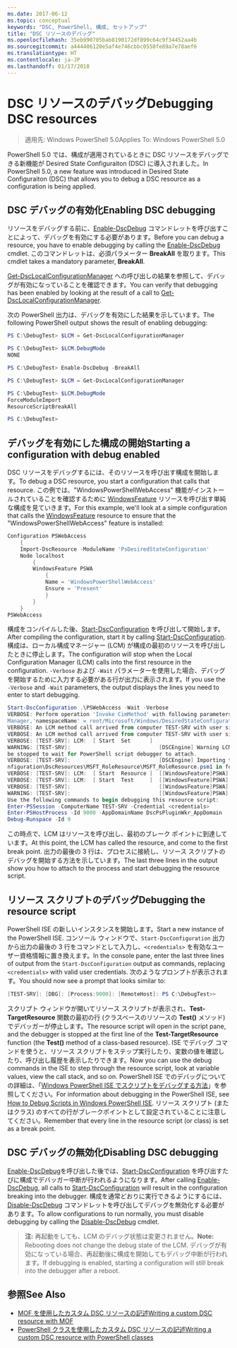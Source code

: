```yaml
---
ms.date: 2017-06-12
ms.topic: conceptual
keywords: "DSC, PowerShell, 構成, セットアップ"
title: "DSC リソースのデバッグ"
ms.openlocfilehash: 35eb990705bab8190172df899c64c9f34452aa4b
ms.sourcegitcommit: a444406120e5af4e746cbbc0558fe89a7e78aef6
ms.translationtype: HT
ms.contentlocale: ja-JP
ms.lasthandoff: 01/17/2018
---
```

# <a name="debugging-dsc-resources"></a><span data-ttu-id="2fec8-103">DSC リソースのデバッグ</span><span class="sxs-lookup"><span data-stu-id="2fec8-103">Debugging DSC resources</span></span>

> <span data-ttu-id="2fec8-104">適用先: Windows PowerShell 5.0</span><span class="sxs-lookup"><span data-stu-id="2fec8-104">Applies To: Windows PowerShell 5.0</span></span>

<span data-ttu-id="2fec8-105">PowerShell 5.0 では、構成が適用されているときに DSC リソースをデバッグできる新機能が Desired State Configuraiton (DSC) に導入されました。</span><span class="sxs-lookup"><span data-stu-id="2fec8-105">In PowerShell 5.0, a new feature was introduced in Desired State Configuraiton (DSC) that allows you to debug a DSC resource as a configuration is being applied.</span></span>

## <a name="enabling-dsc-debugging"></a><span data-ttu-id="2fec8-106">DSC デバッグの有効化</span><span class="sxs-lookup"><span data-stu-id="2fec8-106">Enabling DSC debugging</span></span>
<span data-ttu-id="2fec8-107">リソースをデバッグする前に、[Enable-DscDebug](https://technet.microsoft.com/en-us/library/mt517870.aspx) コマンドレットを呼び出すことによって、デバッグを有効にする必要があります。</span><span class="sxs-lookup"><span data-stu-id="2fec8-107">Before you can debug a resource, you have to enable debugging by calling the [Enable-DscDebug](https://technet.microsoft.com/en-us/library/mt517870.aspx) cmdlet.</span></span> <span data-ttu-id="2fec8-108">このコマンドレットは、必須パラメーター **BreakAll** を取ります。</span><span class="sxs-lookup"><span data-stu-id="2fec8-108">This cmdlet takes a mandatory parameter, **BreakAll**.</span></span> 

<span data-ttu-id="2fec8-109">[Get-DscLocalConfigurationManager](https://technet.microsoft.com/en-us/library/dn407378.aspx) への呼び出しの結果を参照して、デバッグが有効になっていることを確認できます。</span><span class="sxs-lookup"><span data-stu-id="2fec8-109">You can verify that debugging has been enabled by looking at the result of a call to [Get-DscLocalConfigurationManager](https://technet.microsoft.com/en-us/library/dn407378.aspx).</span></span>

<span data-ttu-id="2fec8-110">次の PowerShell 出力は、デバッグを有効にした結果を示しています。</span><span class="sxs-lookup"><span data-stu-id="2fec8-110">The following PowerShell output shows the result of enabling debugging:</span></span>


```powershell
PS C:\DebugTest> $LCM = Get-DscLocalConfigurationManager

PS C:\DebugTest> $LCM.DebugMode
NONE

PS C:\DebugTest> Enable-DscDebug -BreakAll

PS C:\DebugTest> $LCM = Get-DscLocalConfigurationManager

PS C:\DebugTest> $LCM.DebugMode
ForceModuleImport
ResourceScriptBreakAll

PS C:\DebugTest>
```


## <a name="starting-a-configuration-with-debug-enabled"></a><span data-ttu-id="2fec8-111">デバッグを有効にした構成の開始</span><span class="sxs-lookup"><span data-stu-id="2fec8-111">Starting a configuration with debug enabled</span></span>
<span data-ttu-id="2fec8-112">DSC リソースをデバッグするには、そのリソースを呼び出す構成を開始します。</span><span class="sxs-lookup"><span data-stu-id="2fec8-112">To debug a DSC resource, you start a configuration that calls that resource.</span></span> <span data-ttu-id="2fec8-113">この例では、"WindowsPowerShellWebAccess" 機能がインストールされていることを確認するために [WindowsFeature](windowsfeatureResource.md) リソースを呼び出す単純な構成を見ていきます。</span><span class="sxs-lookup"><span data-stu-id="2fec8-113">For this example, we'll look at a simple configuration that calls the [WindowsFeature](windowsfeatureResource.md) resource to ensure that the "WindowsPowerShellWebAccess" feature is installed:</span></span>

```powershell
Configuration PSWebAccess
    {
    Import-DscResource -ModuleName 'PsDesiredStateConfiguration'
    Node localhost
        {
        WindowsFeature PSWA
            {
            Name = 'WindowsPowerShellWebAccess'
            Ensure = 'Present'
            }
        }
    }
PSWebAccess
```
<span data-ttu-id="2fec8-114">構成をコンパイルした後、[Start-DscConfiguration](https://technet.microsoft.com/en-us/library/dn521623.aspx) を呼び出して開始します。</span><span class="sxs-lookup"><span data-stu-id="2fec8-114">After compiling the configuration, start it by calling [Start-DscConfiguration](https://technet.microsoft.com/en-us/library/dn521623.aspx).</span></span> <span data-ttu-id="2fec8-115">構成は、ローカル構成マネージャー (LCM) が構成の最初のリソースを呼び出したときに停止します。</span><span class="sxs-lookup"><span data-stu-id="2fec8-115">The configuration will stop when the Local Configuration Manager (LCM) calls into the first resource in the configuration.</span></span> <span data-ttu-id="2fec8-116">`-Verbose` および `-Wait` パラメーターを使用した場合、デバッグを開始するために入力する必要がある行が出力に表示されます。</span><span class="sxs-lookup"><span data-stu-id="2fec8-116">If you use the `-Verbose` and `-Wait` parameters, the output displays the lines you need to enter to start debugging.</span></span>

```powershell
Start-DscConfiguration .\PSWebAccess -Wait -Verbose
VERBOSE: Perform operation 'Invoke CimMethod' with following parameters, ''methodName' = SendConfigurationApply,'className' = MSFT_DSCLocalConfiguration
Manager,'namespaceName' = root/Microsoft/Windows/DesiredStateConfiguration'.
VERBOSE: An LCM method call arrived from computer TEST-SRV with user sid S-1-5-21-2127521184-1604012920-1887927527-108583.
VERBOSE: An LCM method call arrived from computer TEST-SRV with user sid S-1-5-21-2127521184-1604012920-1887927527-108583.
VERBOSE: [TEST-SRV]: LCM:  [ Start  Set      ]
WARNING: [TEST-SRV]:                            [DSCEngine] Warning LCM is in Debug 'ResourceScriptBreakAll' mode.  Resource script processing will 
be stopped to wait for PowerShell script debugger to attach.
VERBOSE: [TEST-SRV]:                            [DSCEngine] Importing the module C:\WINDOWS\system32\WindowsPowerShell\v1.0\Modules\PSDesiredStateCo
nfiguration\DscResources\MSFT_RoleResource\MSFT_RoleResource.psm1 in force mode.
VERBOSE: [TEST-SRV]: LCM:  [ Start  Resource ]  [[WindowsFeature]PSWA]
VERBOSE: [TEST-SRV]: LCM:  [ Start  Test     ]  [[WindowsFeature]PSWA]
VERBOSE: [TEST-SRV]:                            [[WindowsFeature]PSWA] Importing the module MSFT_RoleResource in force mode.
WARNING: [TEST-SRV]:                            [[WindowsFeature]PSWA] Resource is waiting for PowerShell script debugger to attach. 
Use the following commands to begin debugging this resource script:
Enter-PSSession -ComputerName TEST-SRV -Credential <credentials>
Enter-PSHostProcess -Id 9000 -AppDomainName DscPsPluginWkr_AppDomain
Debug-Runspace -Id 9
```
<span data-ttu-id="2fec8-117">この時点で、LCM はリソースを呼び出し、最初のブレーク ポイントに到達しています。</span><span class="sxs-lookup"><span data-stu-id="2fec8-117">At this point, the LCM has called the resource, and come to the first break point.</span></span> <span data-ttu-id="2fec8-118">出力の最後の 3 行は、プロセスに接続し、リソース スクリプトのデバッグを開始する方法を示しています。</span><span class="sxs-lookup"><span data-stu-id="2fec8-118">The last three lines in the output show you how to attach to the process and start debugging the resource script.</span></span>

## <a name="debugging-the-resource-script"></a><span data-ttu-id="2fec8-119">リソース スクリプトのデバッグ</span><span class="sxs-lookup"><span data-stu-id="2fec8-119">Debugging the resource script</span></span>

<span data-ttu-id="2fec8-120">PowerShell ISE の新しいインスタンスを開始します。</span><span class="sxs-lookup"><span data-stu-id="2fec8-120">Start a new instance of the PowerShell ISE.</span></span> <span data-ttu-id="2fec8-121">コンソール ウィンドウで、`Start-DscConfiguration` 出力から出力の最後の 3 行をコマンドとして入力し、`<credentials>` を有効なユーザー資格情報に置き換えます。</span><span class="sxs-lookup"><span data-stu-id="2fec8-121">In the console pane, enter the last three lines of output from the `Start-DscConfiguration` output as commands, replacing `<credentials>` with valid user credentials.</span></span> <span data-ttu-id="2fec8-122">次のようなプロンプトが表示されます。</span><span class="sxs-lookup"><span data-stu-id="2fec8-122">You should now see a prompt that looks similar to:</span></span>

```powershell
[TEST-SRV]: [DBG]: [Process:9000]: [RemoteHost]: PS C:\DebugTest>>
```

<span data-ttu-id="2fec8-123">スクリプト ウィンドウが開いてリソース スクリプトが表示され、**Test-TargetResource** 関数の最初の行 (クラスベースのリソースの **Test()** メソッド) でデバッガーが停止します。</span><span class="sxs-lookup"><span data-stu-id="2fec8-123">The resource script will open in the script pane, and the debugger is stopped at the first line of the **Test-TargetResource** function (the **Test()** method of a class-based resource).</span></span>
<span data-ttu-id="2fec8-124">ISE でデバッグ コマンドを使うと、リソース スクリプトをステップ実行したり、変数の値を確認したり、呼び出し履歴を表示したりできます。</span><span class="sxs-lookup"><span data-stu-id="2fec8-124">Now you can use the debug commands in the ISE to step through the resource script, look at variable values, view the call stack, and so on.</span></span> <span data-ttu-id="2fec8-125">PowerShell ISE でのデバッグについての詳細は、「[Windows PowerShell ISE でスクリプトをデバッグする方法](https://technet.microsoft.com/en-us/library/dd819480.aspx)」を参照してください。</span><span class="sxs-lookup"><span data-stu-id="2fec8-125">For information about debugging in the PowerShell ISE, see [How to Debug Scripts in Windows PowerShell ISE](https://technet.microsoft.com/en-us/library/dd819480.aspx).</span></span> <span data-ttu-id="2fec8-126">リソース スクリプト (またはクラス) のすべての行がブレークポイントとして設定されていることに注意してください。</span><span class="sxs-lookup"><span data-stu-id="2fec8-126">Remember that every line in the resource script (or class) is set as a break point.</span></span>

## <a name="disabling-dsc-debugging"></a><span data-ttu-id="2fec8-127">DSC デバッグの無効化</span><span class="sxs-lookup"><span data-stu-id="2fec8-127">Disabling DSC debugging</span></span>

<span data-ttu-id="2fec8-128">[Enable-DscDebug](https://technet.microsoft.com/en-us/library/mt517870.aspx)を呼び出した後では、[Start-DscConfiguration](https://technet.microsoft.com/en-us/library/dn521623.aspx) を呼び出すたびに構成でデバッガー中断が行われるようになります。</span><span class="sxs-lookup"><span data-stu-id="2fec8-128">After calling [Enable-DscDebug](https://technet.microsoft.com/en-us/library/mt517870.aspx), all calls to [Start-DscConfiguration](https://technet.microsoft.com/en-us/library/dn521623.aspx) will result in the configuration breaking into the debugger.</span></span> <span data-ttu-id="2fec8-129">構成を通常どおりに実行できるようにするには、[Disable-DscDebug](https://technet.microsoft.com/en-us/library/mt517872.aspx) コマンドレットを呼び出してデバッグを無効化する必要があります。</span><span class="sxs-lookup"><span data-stu-id="2fec8-129">To allow configurations to run normally, you must disable debugging by calling the [Disable-DscDebug](https://technet.microsoft.com/en-us/library/mt517872.aspx) cmdlet.</span></span>

><span data-ttu-id="2fec8-130">**注:** 再起動をしても、LCM のデバッグ状態は変更されません。</span><span class="sxs-lookup"><span data-stu-id="2fec8-130">**Note:** Rebooting does not change the debug state of the LCM.</span></span> <span data-ttu-id="2fec8-131">デバッグが有効になっている場合、再起動後に構成を開始してもデバッグ中断が行われます。</span><span class="sxs-lookup"><span data-stu-id="2fec8-131">If debugging is enabled, starting a configuration will still break into the debugger after a reboot.</span></span>


## <a name="see-also"></a><span data-ttu-id="2fec8-132">参照</span><span class="sxs-lookup"><span data-stu-id="2fec8-132">See Also</span></span>
- [<span data-ttu-id="2fec8-133">MOF を使用したカスタム DSC リソースの記述</span><span class="sxs-lookup"><span data-stu-id="2fec8-133">Writing a custom DSC resource with MOF</span></span>](authoringResourceMOF.md) 
- [<span data-ttu-id="2fec8-134">PowerShell クラスを使用したカスタム DSC リソースの記述</span><span class="sxs-lookup"><span data-stu-id="2fec8-134">Writing a custom DSC resource with PowerShell classes</span></span>](authoringResourceClass.md)

